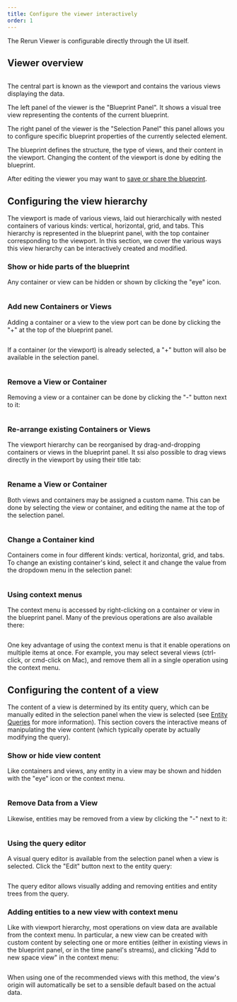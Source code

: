 ```yaml
---
title: Configure the viewer interactively
order: 1
---
```


The Rerun Viewer is configurable directly through the UI itself.

## Viewer overview

<picture>
  <img src="https://static.rerun.io/overview/158a13691fe0364ed5d4dc420f5b2c39b60705cd/full.png" alt="">
  <source media="(max-width: 480px)" srcset="https://static.rerun.io/overview/158a13691fe0364ed5d4dc420f5b2c39b60705cd/480w.png">
  <source media="(max-width: 768px)" srcset="https://static.rerun.io/overview/158a13691fe0364ed5d4dc420f5b2c39b60705cd/768w.png">
  <source media="(max-width: 1024px)" srcset="https://static.rerun.io/overview/158a13691fe0364ed5d4dc420f5b2c39b60705cd/1024w.png">
  <source media="(max-width: 1200px)" srcset="https://static.rerun.io/overview/158a13691fe0364ed5d4dc420f5b2c39b60705cd/1200w.png">
</picture>


The central part is known as the viewport and contains the various views displaying the data.

The left panel of the viewer is the "Blueprint Panel". It shows a visual tree view representing
the contents of the current blueprint.

The right panel of the viewer is the "Selection Panel" this panel allows you to configure
specific blueprint properties of the currently selected element.

The blueprint defines the structure, the type of views, and their content in the viewport. Changing the content of the viewport is done by editing the blueprint.

After editing the viewer you may want to [save or share the blueprint](./save-and-load.md).

## Configuring the view hierarchy

The viewport is made of various views, laid out hierarchically with nested containers of various kinds: vertical, horizontal, grid, and tabs. This hierarchy is represented in the blueprint panel, with the top container corresponding to the viewport. In this section, we cover the various ways this view hierarchy can be interactively created and modified.

### Show or hide parts of the blueprint

Any container or view can be hidden or shown by clicking the "eye" icon.

<picture>
  <img src="https://static.rerun.io/show_hide_btn/bbca385d4898ec220bfb91c430ea52d59553913e/full.png" alt="">
</picture>


### Add new Containers or Views

Adding a container or a view to the view port can be done by clicking the "+" at the top of the blueprint panel.

<picture>
  <img src="https://static.rerun.io/add_view/3933d7096846594304ddec2d51dda9c434d763bf/full.png" alt="">
</picture>


If a container (or the viewport) is already selected, a "+" button will also be available in the selection panel.

<picture>
  <img src="https://static.rerun.io/add_view_selection_panel/e3355e61a8ec8f2e7860968f91032f7f7bf6ab6e/full.png" alt="">
  <source media="(max-width: 480px)" srcset="https://static.rerun.io/add_view_selection_panel/e3355e61a8ec8f2e7860968f91032f7f7bf6ab6e/480w.png">
</picture>


### Remove a View or Container

Removing a view or a container can be done by clicking the "-" button next to it:

<picture>
  <img src="https://static.rerun.io/remove/6b9d97e4297738b8aad89158e4d15420be362b4a/full.png" alt="">
</picture>


### Re-arrange existing Containers or Views

The viewport hierarchy can be reorganised by drag-and-dropping containers or views in the blueprint panel. It ssi also possible to drag views directly in the viewport by using their title tab:

<picture>
  <img src="https://static.rerun.io/drag_and_drop_viewport/8521fda375a2f6af15628b04ead4ba848cb8bc27/full.png" alt="">
  <source media="(max-width: 480px)" srcset="https://static.rerun.io/drag_and_drop_viewport/8521fda375a2f6af15628b04ead4ba848cb8bc27/480w.png">
</picture>


### Rename a View or Container

Both views and containers may be assigned a custom name. This can be done by selecting the view or container, and editing the name at the top of the selection panel.

<picture>
  <img src="https://static.rerun.io/rename/94be9e29a0120fbab1a7c07a8952f2cba4dcea68/full.png" alt="">
</picture>

### Change a Container kind

Containers come in four different kinds: vertical, horizontal, grid, and tabs. To change an existing container's kind, select it and change the value from the dropdown menu in the selection panel:

<picture>
  <img src="https://static.rerun.io/container_kind/44fea90f2b3e5a699549c204948f677fc95e2157/full.png" alt="">
  <source media="(max-width: 480px)" srcset="https://static.rerun.io/container_kind/44fea90f2b3e5a699549c204948f677fc95e2157/480w.png">
</picture>


### Using context menus

The context menu is accessed by right-clicking on a container or view in the blueprint panel. Many of the previous operations are also available there:

<picture>
  <img src="https://static.rerun.io/context_menu_container/e90e4688f306187d902467b452fb7146eec1bf4b/full.png" alt="">
</picture>


One key advantage of using the context menu is that it enable operations on multiple items at once. For example, you may select several views (ctrl-click, or cmd-click on Mac), and remove them all in a single operation using the context menu.


## Configuring the content of a view

The content of a view is determined by its entity query, which can be manually edited in the selection panel when the view is selected (see [Entity Queries](../../reference/entity-queries.md) for more information). This section covers the interactive means of manipulating the view content (which typically operate by actually modifying the query). 


### Show or hide view content

Like containers and views, any entity in a view may be shown and hidden with the "eye" icon or the context menu.

<picture>
  <img src="https://static.rerun.io/show_hide_entity/587a5d8fd763c0bade461bc54a66a4acdd087821/full.png" alt="">
</picture>


### Remove Data from a View

Likewise, entities may be removed from a view by clicking the "-" next to it:

<picture>
  <img src="https://static.rerun.io/remove_entity/ec0447ca7e420bc9d19a7bf015cc39f88b42598a/full.png" alt="">
</picture>


### Using the query editor

A visual query editor is available from the selection panel when a view is selected. Click the "Edit" button next to the entity query:

<picture>
<img src="https://static.rerun.io/add_remove_entity/9b7b29b3be4816d5d42e66549d899039235b10ee/full.png" alt="">
  <source media="(max-width: 480px)" srcset="https://static.rerun.io/add_remove_entity/9b7b29b3be4816d5d42e66549d899039235b10ee/480w.png">
</picture>

The query editor allows visually adding and removing entities and entity trees from the query.

### Adding entities to a new view with context menu

Like with viewport hierarchy, most operations on view data are available from the context menu. In particular, a new view can be created with custom content by selecting one or more entities (either in existing views in the blueprint panel, or in the time panel's streams), and clicking "Add to new space view" in the context menu:

<picture>
  <img src="https://static.rerun.io/add_to_new_view/87f2d5ffb3ef896c82f398cd3c3d1c7321d59073/full.png" alt="">
  <source media="(max-width: 480px)" srcset="https://static.rerun.io/add_to_new_view/87f2d5ffb3ef896c82f398cd3c3d1c7321d59073/480w.png">
  <source media="(max-width: 768px)" srcset="https://static.rerun.io/add_to_new_view/87f2d5ffb3ef896c82f398cd3c3d1c7321d59073/768w.png">
  <source media="(max-width: 1024px)" srcset="https://static.rerun.io/add_to_new_view/87f2d5ffb3ef896c82f398cd3c3d1c7321d59073/1024w.png">
</picture>

When using one of the recommended views with this method, the view's origin will automatically be set to a sensible default based on the actual data.



